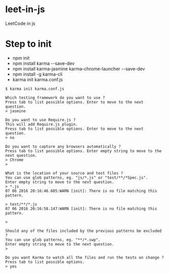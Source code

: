 # leet-in-js
LeetCode in js

# Step to init
+ npm init
+ npm install karma --save-dev
+ npm install karma-jasmine karma-chrome-launcher --save-dev
+ npm install -g karma-cli
+ karma init karma.conf.js
```
$ karma init karma.conf.js

Which testing framework do you want to use ?
Press tab to list possible options. Enter to move to the next question.
> jasmine

Do you want to use Require.js ?
This will add Require.js plugin.
Press tab to list possible options. Enter to move to the next question.
> no

Do you want to capture any browsers automatically ?
Press tab to list possible options. Enter empty string to move to the next question.
> Chrome
>

What is the location of your source and test files ?
You can use glob patterns, eg. "js/*.js" or "test/**/*Spec.js".
Enter empty string to move to the next question.
> *.js
07 06 2016 20:16:46.605:WARN [init]: There is no file matching this pattern.

> test/**/*.js
07 06 2016 20:16:58.147:WARN [init]: There is no file matching this pattern.

>

Should any of the files included by the previous patterns be excluded ?
You can use glob patterns, eg. "**/*.swp".
Enter empty string to move to the next question.
>

Do you want Karma to watch all the files and run the tests on change ?
Press tab to list possible options.
> yes
```
